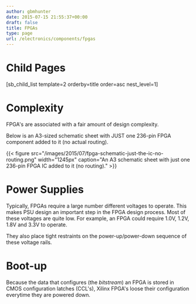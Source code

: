 ```yaml
---
author: gbmhunter
date: 2015-07-15 21:55:37+00:00
draft: false
title: FPGAs
type: page
url: /electronics/components/fpgas
---
```


# Child Pages




[sb_child_list template=2 orderby=title order=asc nest_level=1]




# Complexity




FPGA's are associated with a fair amount of design complexity.




Below is an A3-sized schematic sheet with JUST one 236-pin FPGA component added to it (no actual routing).


{{< figure src="/images/2015/07/fpga-schematic-just-the-ic-no-routing.png" width="1245px" caption="An A3 schematic sheet with just one 236-pin FPGA IC added to it (no routing)."  >}}





# Power Supplies




Typically, FPGAs require a large number different voltages to operate. This makes PSU design an important step in the FPGA design process. Most of these voltages are quite low. For example, an FPGA could require 1.0V, 1.2V, 1.8V and 3.3V to operate.




They also place tight restraints on the power-up/power-down sequence of these voltage rails.




# Boot-up




Because the data that configures (the _bitstream_) an FPGA is stored in CMOS configuration latches (CCL's), Xilinx FPGA's loose their configuration everytime they are powered down.



